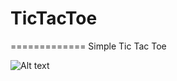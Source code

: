 # TicTacToe
=============
Simple Tic Tac Toe

![Alt text](https://raw.githubusercontent.com/VictorAceChen/TicTacToe/master/SampleImage.png "Optional title")